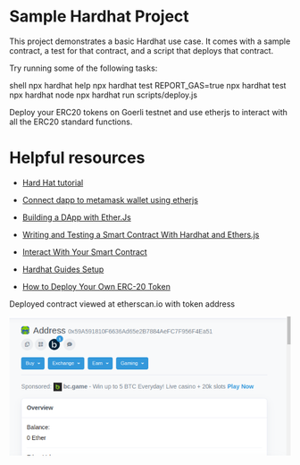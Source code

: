 # Sample Hardhat Project

This project demonstrates a basic Hardhat use case. It comes with a sample contract, a test for that contract, and a script that deploys that contract.

Try running some of the following tasks:

shell
npx hardhat help
npx hardhat test
REPORT_GAS=true npx hardhat test
npx hardhat node
npx hardhat run scripts/deploy.js


Deploy your ERC20 tokens on Goerli testnet and use etherjs to interact with all the ERC20 standard functions.
# Helpful resources
 
 
 - [Hard Hat tutorial](https://hardhat.org/tutorial)

 - [Connect dapp to metamask wallet using etherjs](https://surajondev.com/2022/09/05/connect-dapp-to-metamask-wallet-using-ether-js/)
    

 - [Building a DApp with Ether.Js](https://blog.logrocket.com/building-dapp-ethers-js)
    
 - [Writing and Testing a Smart Contract With Hardhat and Ethers.js](https://betterprogramming.pub/writing-and-testing-a-smart-contract-with-hardhat-and-ethersjs-2b0dbd450997)
    
 - [Interact With Your Smart Contract](https://www.web3.university/tracks/create-a-smart-contract/interact-with-your-smart-contract)
    
 - [Hardhat Guides Setup](https://www.chainshot.com/article/hardhat-guides-setup)
    
 - [How to Deploy Your Own ERC-20 Token](https://www.web3.university/article/how-to-deploy-your-own-erc-20-token)

  Deployed contract viewed at etherscan.io with token address
    
 ![Deployed Dapp](DApp.png)